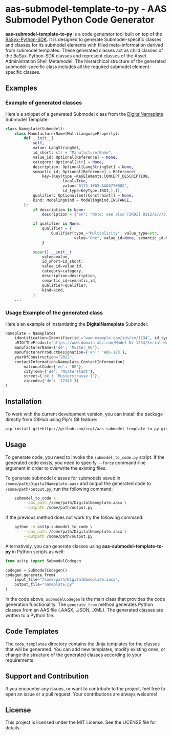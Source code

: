 # aas-submodel-template-to-py - AAS Submodel Python Code Generator

**aas-submodel-template-to-py** is a code generator tool built on top of the 
[BaSyx-Python-SDK](https://github.com/eclipse-basyx/basyx-python-sdk). 
It is designed to generate Submodel-specific classes and classes for its 
submodel elements with filled meta-information derived from submodel templates. 
These generated classes act as child classes of the BaSyx-Python-SDK classes and 
represent classes of the Asset Administration Shell Metamodel. 
The hierarchical structure of the generated submodel-specific class includes 
all the required submodel element-specific classes.

## Examples

### Example of generated classes

Here's a snippet of a generated Submodel class from the [DigitalNameplate](https://github.com/admin-shell-io/submodel-templates/tree/main/published/Digital%20nameplate/2/0) Submodel Template: 
```python
class Nameplate(Submodel):
    class ManufacturerName(MultiLanguageProperty):
        def __init__(
            self,
            value: LangStringSet,
            id_short: str = "ManufacturerName",
            value_id: Optional[Reference] = None,
            category: Optional[str] = None,
            description: Optional[LangStringSet] = None,
            semantic_id: Optional[Reference] = Reference(
                key=(Key(type_=KeyElements.CONCEPT_DESCRIPTION,
                         local=True,
                         value="0173-1#02-AAO677#002",
                         id_type=KeyType.IRDI,),)),
            qualifier: Optional[Set[Constraint]] = None,
            kind: ModelingKind = ModelingKind.INSTANCE,
        ):
            if description is None:
                description = {"en": "Note: see also [IRDI] 0112/2///61987#ABA565#007 manufacturer Note: mandatory property according to EU Machine Directive 2006/42/EC. "}

            if qualifier is None:
                qualifier = {
                    Qualifier(type_="Multiplicity", value_type=str,
                              value="One", value_id=None, semantic_id=None,)
                }

            super().__init__(
                value=value, 
                id_short=id_short,
                value_id=value_id,
                category=category,
                description=description,
                semantic_id=semantic_id,
                qualifier=qualifier,
                kind=kind,
            )
    ...
```

### Usage Example of the generated class

Here's an example of instantiating the **DigitalNameplate** Submodel: 
```python
nameplate = Nameplate(
    identification=Identifier(id_="www.example.com/ids/sm/1234", id_type=IdentifierType.IRI),
    uRIOfTheProduct="https://www.domain-abc.com/Model-Nr-1234/Serial-Nr-5678",
    manufacturerName={'de': 'Muster AG'},
    manufacturerProductDesignation={'en': 'ABC-123'},
    yearOfConstruction="2022",
    contactInformation=Nameplate.ContactInformation(
        nationalCode={'en': 'DE'},
        cityTown={'de': 'Musterstadt'},
        street={'de': 'Musterstrasse 1'},
        zipcode={'de': '12345'})
)
```

## Installation

To work with the current development version, you can install the package directly from GitHub using Pip's Git feature:
```bash
pip install git+https://github.com/zrgt/aas-submodel-template-to-py.git@master
```

## Usage

To generate code, you need to invoke the ``submodel_to_code.py`` script. If the generated code exists, you need to
specify ``--force`` command-line argument in order to overwrite the existing files.

To generate submodel classes for submodels saved in ``/some/path/DigitalNameplate.aasx`` and output the generated code to ``/some/path/output.py``, run the following command:
```bash
    submodel_to_code \
        --aas_path /some/path/DigitalNameplate.aasx \
        --outpath /some/path/output.py
```
If the previous method does not work try the following command:
```bash
    python -m asttp.submodel_to_code \
        --aas_path /some/path/DigitalNameplate.aasx \
        --outpath /some/path/output.py
```

Alternatively, you can generate classes using **aas-submodel-template-to-py** in Python scripts as well:
```python
from asttp import SubmodelCodegen

codegen = SubmodelCodegen()
codegen.generate_from(
    input_file="/some/path/DigitalNameplate.aasx",
    output_file="nameplate.py"
)
```

In the code above, `SubmodelCodegen` is the main class that provides the code generation functionality. The `generate_from` method generates Python classes from an AAS file (.AASX, .JSON, .XML). The generated classes are written to a Python file.

## Code Templates

The `code_templates` directory contains the Jinja templates for the classes that will be generated. You can add new templates, modify existing ones, or change the structure of the generated classes according to your requirements.

## Support and Contribution

If you encounter any issues, or want to contribute to the project, feel free to open an issue or a pull request. Your contributions are always welcome!

## License

This project is licensed under the MIT License. See the LICENSE file for details.

